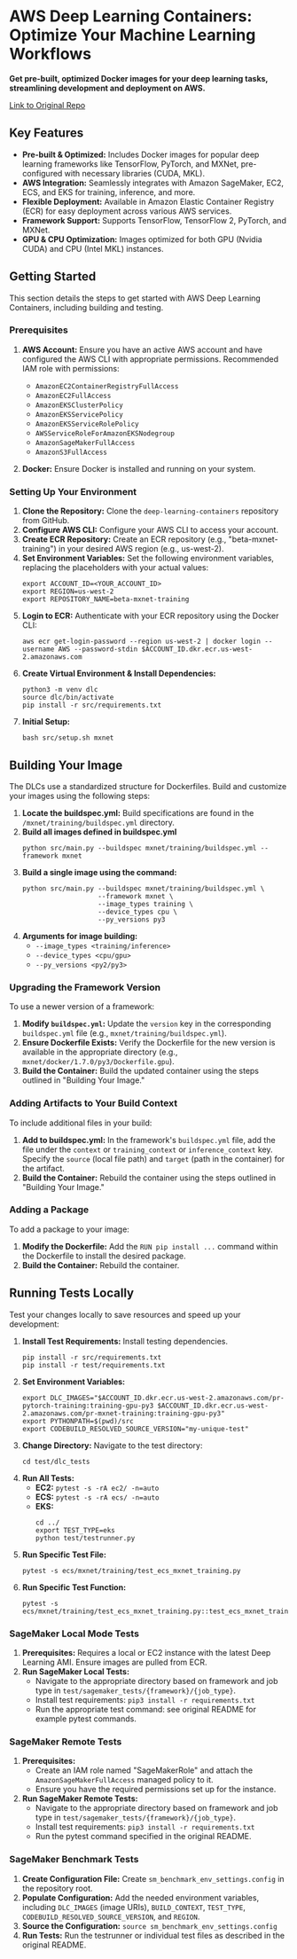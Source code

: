 # AWS Deep Learning Containers: Optimize Your Machine Learning Workflows

**Get pre-built, optimized Docker images for your deep learning tasks, streamlining development and deployment on AWS.**

[Link to Original Repo](https://github.com/aws/deep-learning-containers)

## Key Features

*   **Pre-built & Optimized:** Includes Docker images for popular deep learning frameworks like TensorFlow, PyTorch, and MXNet, pre-configured with necessary libraries (CUDA, MKL).
*   **AWS Integration:** Seamlessly integrates with Amazon SageMaker, EC2, ECS, and EKS for training, inference, and more.
*   **Flexible Deployment:** Available in Amazon Elastic Container Registry (ECR) for easy deployment across various AWS services.
*   **Framework Support:** Supports TensorFlow, TensorFlow 2, PyTorch, and MXNet.
*   **GPU & CPU Optimization:**  Images optimized for both GPU (Nvidia CUDA) and CPU (Intel MKL) instances.

## Getting Started

This section details the steps to get started with AWS Deep Learning Containers, including building and testing.

### Prerequisites

1.  **AWS Account:** Ensure you have an active AWS account and have configured the AWS CLI with appropriate permissions.  Recommended IAM role with permissions:
    *   `AmazonEC2ContainerRegistryFullAccess`
    *   `AmazonEC2FullAccess`
    *   `AmazonEKSClusterPolicy`
    *   `AmazonEKSServicePolicy`
    *   `AmazonEKSServiceRolePolicy`
    *   `AWSServiceRoleForAmazonEKSNodegroup`
    *   `AmazonSageMakerFullAccess`
    *   `AmazonS3FullAccess`

2.  **Docker:** Ensure Docker is installed and running on your system.

### Setting Up Your Environment

1.  **Clone the Repository:** Clone the `deep-learning-containers` repository from GitHub.
2.  **Configure AWS CLI:** Configure your AWS CLI to access your account.
3.  **Create ECR Repository:** Create an ECR repository (e.g., "beta-mxnet-training") in your desired AWS region (e.g., us-west-2).
4.  **Set Environment Variables:**  Set the following environment variables, replacing the placeholders with your actual values:
    ```shell script
    export ACCOUNT_ID=<YOUR_ACCOUNT_ID>
    export REGION=us-west-2
    export REPOSITORY_NAME=beta-mxnet-training
    ```
5.  **Login to ECR:** Authenticate with your ECR repository using the Docker CLI:
    ```shell script
    aws ecr get-login-password --region us-west-2 | docker login --username AWS --password-stdin $ACCOUNT_ID.dkr.ecr.us-west-2.amazonaws.com
    ```
6.  **Create Virtual Environment & Install Dependencies:**
    ```shell script
    python3 -m venv dlc
    source dlc/bin/activate
    pip install -r src/requirements.txt
    ```
7.  **Initial Setup:**
    ```shell script
    bash src/setup.sh mxnet
    ```

## Building Your Image

The DLCs use a standardized structure for Dockerfiles. Build and customize your images using the following steps:

1.  **Locate the buildspec.yml:**  Build specifications are found in the `/mxnet/training/buildspec.yml` directory.
2.  **Build all images defined in buildspec.yml**
    ```shell script
    python src/main.py --buildspec mxnet/training/buildspec.yml --framework mxnet
    ```
3.  **Build a single image using the command:**
    ```shell script
    python src/main.py --buildspec mxnet/training/buildspec.yml \
                       --framework mxnet \
                       --image_types training \
                       --device_types cpu \
                       --py_versions py3
    ```
4.  **Arguments for image building:**
    *   `--image_types <training/inference>`
    *   `--device_types <cpu/gpu>`
    *   `--py_versions <py2/py3>`

### Upgrading the Framework Version

To use a newer version of a framework:

1.  **Modify `buildspec.yml`:**  Update the `version` key in the corresponding `buildspec.yml` file (e.g., `mxnet/training/buildspec.yml`).
2.  **Ensure Dockerfile Exists:** Verify the Dockerfile for the new version is available in the appropriate directory (e.g., `mxnet/docker/1.7.0/py3/Dockerfile.gpu`).
3.  **Build the Container:** Build the updated container using the steps outlined in "Building Your Image."

### Adding Artifacts to Your Build Context

To include additional files in your build:

1.  **Add to buildspec.yml:** In the framework's `buildspec.yml` file, add the file under the `context` or `training_context` or `inference_context` key.  Specify the `source` (local file path) and `target` (path in the container) for the artifact.
2.  **Build the Container:** Rebuild the container using the steps outlined in "Building Your Image."

### Adding a Package

To add a package to your image:

1.  **Modify the Dockerfile:**  Add the `RUN pip install ...` command within the Dockerfile to install the desired package.
2.  **Build the Container:**  Rebuild the container.

## Running Tests Locally

Test your changes locally to save resources and speed up your development:

1.  **Install Test Requirements:**  Install testing dependencies.
    ```shell script
    pip install -r src/requirements.txt
    pip install -r test/requirements.txt
    ```
2.  **Set Environment Variables:**
    ```shell script
    export DLC_IMAGES="$ACCOUNT_ID.dkr.ecr.us-west-2.amazonaws.com/pr-pytorch-training:training-gpu-py3 $ACCOUNT_ID.dkr.ecr.us-west-2.amazonaws.com/pr-mxnet-training:training-gpu-py3"
    export PYTHONPATH=$(pwd)/src
    export CODEBUILD_RESOLVED_SOURCE_VERSION="my-unique-test"
    ```
3.  **Change Directory:** Navigate to the test directory:
    ```shell script
    cd test/dlc_tests
    ```
4.  **Run All Tests:**
    *   **EC2:** `pytest -s -rA ec2/ -n=auto`
    *   **ECS:** `pytest -s -rA ecs/ -n=auto`
    *   **EKS:**
        ```shell script
        cd ../
        export TEST_TYPE=eks
        python test/testrunner.py
        ```
5.  **Run Specific Test File:**
    ```shell script
    pytest -s ecs/mxnet/training/test_ecs_mxnet_training.py
    ```
6.  **Run Specific Test Function:**
    ```shell script
    pytest -s ecs/mxnet/training/test_ecs_mxnet_training.py::test_ecs_mxnet_training_dgl_cpu
    ```

### SageMaker Local Mode Tests

1.  **Prerequisites:** Requires a local or EC2 instance with the latest Deep Learning AMI. Ensure images are pulled from ECR.
2.  **Run SageMaker Local Tests:**
    *   Navigate to the appropriate directory based on framework and job type in `test/sagemaker_tests/{framework}/{job_type}`.
    *   Install test requirements: `pip3 install -r requirements.txt`
    *   Run the appropriate test command: see original README for example pytest commands.

### SageMaker Remote Tests

1.  **Prerequisites:**
    *   Create an IAM role named "SageMakerRole" and attach the `AmazonSageMakerFullAccess` managed policy to it.
    *   Ensure you have the required permissions set up for the instance.
2.  **Run SageMaker Remote Tests:**
    *   Navigate to the appropriate directory based on framework and job type in `test/sagemaker_tests/{framework}/{job_type}`.
    *   Install test requirements: `pip3 install -r requirements.txt`
    *   Run the pytest command specified in the original README.

### SageMaker Benchmark Tests

1.  **Create Configuration File:** Create `sm_benchmark_env_settings.config` in the repository root.
2.  **Populate Configuration:** Add the needed environment variables, including  `DLC_IMAGES` (image URIs), `BUILD_CONTEXT`, `TEST_TYPE`, `CODEBUILD_RESOLVED_SOURCE_VERSION`, and `REGION`.
3.  **Source the Configuration:** `source sm_benchmark_env_settings.config`
4.  **Run Tests:** Run the testrunner or individual test files as described in the original README.
